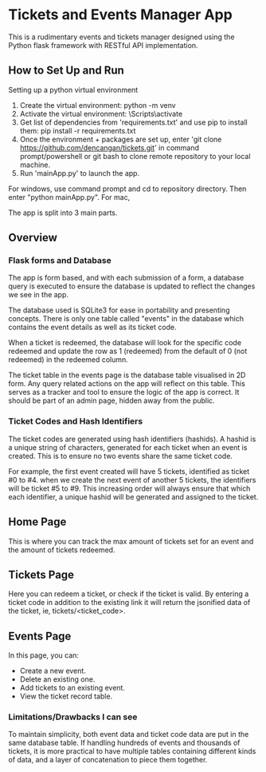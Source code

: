 # Tickets and Events Manager App
This is a rudimentary events and tickets manager designed using the Python flask framework with RESTful API implementation.

## How to Set Up and Run
Setting up a python virtual environment
1. Create the virtual environment: python -m venv <YOUR-ENV-NAME>
2. Activate the virtual environment: <YOUR-ENV-NAME>\Scripts\activate
3. Get list of dependencies from 'requirements.txt' and use pip to install them: pip install -r requirements.txt
4. Once the environment + packages are set up, enter 'git clone https://github.com/dencangan/tickets.git' in command prompt/powershell or git bash to clone remote repository to your local machine.
5. Run 'mainApp.py' to launch the app.
  
For windows, use command prompt and cd to repository directory. Then enter "python mainApp.py".
For mac, 

The app is split into 3 main parts.

## Overview
### Flask forms and Database
The app is form based, and with each submission of a form, a database query is executed to ensure the database is updated to reflect the changes we see in the app.

The database used is SQLite3 for ease in portability and presenting concepts. There is only one table called "events" in the database which contains the event details as well as its ticket code. 

When a ticket is redeemed, the database will look for the specific code redeemed and update the row as 1 (redeemed) from the default of 0 (not redeemed) in the redeemed column.

The ticket table in the events page is the database table visualised in 2D form. Any query related actions on the app will reflect on this table. This serves as a tracker and tool to ensure the logic of the app is correct. It should be part of an admin page, hidden away from the public.

### Ticket Codes and Hash Identifiers
The ticket codes are generated using hash identifiers (hashids). A hashid is a unique string of characters, generated for each ticket when an event is created. This is to ensure no two events share the same ticket code. 

For example, the first event created will have 5 tickets, identified as ticket #0 to #4. when we create the next event of another 5 tickets, the identifiers will be ticket #5 to #9. This increasing order will always ensure that which each identifier, a unique hashid will be generated and assigned to the ticket.

## Home Page
This is where you can track the max amount of tickets set for an event and the amount of tickets redeemed.

## Tickets Page 
Here you can redeem a ticket, or check if the ticket is valid.
By entering a ticket code in addition to the existing link it will return the jsonified data of the ticket, ie, tickets/<ticket_code>.

## Events Page
In this page, you can:
- Create a new event.
- Delete an existing one.
- Add tickets to an existing event.
- View the ticket record table.

### Limitations/Drawbacks I can see
To maintain simplicity, both event data and ticket code data are put in the same database table. If handling hundreds of events and thousands of tickets, it is more practical to have multiple tables containing different kinds of data, and a layer of concatenation to piece them together.
